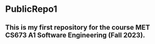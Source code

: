 # PublicRepo1
## This is my first repository for the course MET CS673 A1 Software Engineering (Fall 2023).
